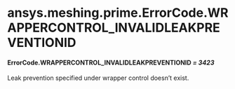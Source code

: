 # ansys.meshing.prime.ErrorCode.WRAPPERCONTROL_INVALIDLEAKPREVENTIONID



#### ErrorCode.WRAPPERCONTROL_INVALIDLEAKPREVENTIONID *= 3423*

Leak prevention specified under wrapper control doesn’t exist.

<!-- !! processed by numpydoc !! -->
